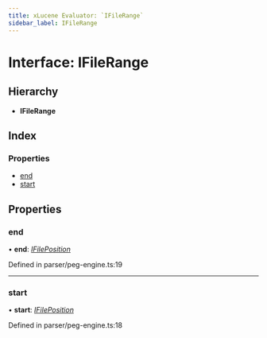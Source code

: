 ```yaml
---
title: xLucene Evaluator: `IFileRange`
sidebar_label: IFileRange
---
```


# Interface: IFileRange

## Hierarchy

* **IFileRange**

## Index

### Properties

* [end](ifilerange.md#end)
* [start](ifilerange.md#start)

## Properties

###  end

• **end**: *[IFilePosition](ifileposition.md)*

Defined in parser/peg-engine.ts:19

___

###  start

• **start**: *[IFilePosition](ifileposition.md)*

Defined in parser/peg-engine.ts:18
